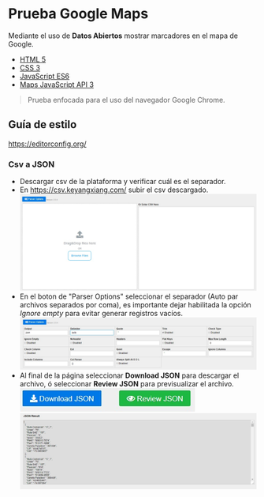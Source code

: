 # Prueba Google Maps

Mediante el uso de **Datos Abiertos** mostrar marcadores en el mapa de Google.

- [HTML 5](https://www.w3schools.com/html/html5_intro.asp)
- [CSS 3](https://developer.mozilla.org/es/docs/Web/CSS/CSS3)
- [JavaScript ES6](http://es6-features.org/)
- [Maps JavaScript API 3](https://developers.google.com/maps/documentation/javascript/?hl=es-419)

> Prueba enfocada para el uso del navegador Google Chrome.

## Guía de estilo

https://editorconfig.org/

### Csv a JSON

- Descargar csv de la plataforma y verificar cuál es el separador.
- En https://csv.keyangxiang.com/ subir el csv descargado.
![Imagen subida de archivos](/assets/upcsv.jpg)
- En el boton de "Parser Options" seleccionar el separador (Auto par archivos separados por coma), es importante dejar habilitada la opción *Ignore empty* para evitar generar registros vacíos.
![Imagen seleccion de separador](/assets/options.jpg)
- Al final de la página seleccionar **Download JSON** para descargar el archivo, ó seleccionar **Review JSON** para previsualizar el archivo.
![Imagen seleccion de separador](/assets/review.jpg)
![Imagen seleccion de separador](/assets/JSONResult.jpg) 